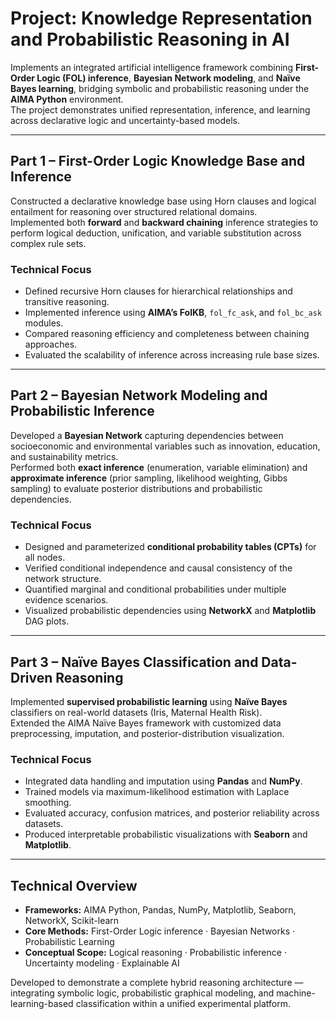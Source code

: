 # Project: Knowledge Representation and Probabilistic Reasoning in AI

Implements an integrated artificial intelligence framework combining **First-Order Logic (FOL) inference**, **Bayesian Network modeling**, and **Naïve Bayes learning**, bridging symbolic and probabilistic reasoning under the **AIMA Python** environment.  
The project demonstrates unified representation, inference, and learning across declarative logic and uncertainty-based models.

---

## Part 1 – First-Order Logic Knowledge Base and Inference

Constructed a declarative knowledge base using Horn clauses and logical entailment for reasoning over structured relational domains.  
Implemented both **forward** and **backward chaining** inference strategies to perform logical deduction, unification, and variable substitution across complex rule sets.

### Technical Focus
- Defined recursive Horn clauses for hierarchical relationships and transitive reasoning.  
- Implemented inference using **AIMA’s FolKB**, `fol_fc_ask`, and `fol_bc_ask` modules.  
- Compared reasoning efficiency and completeness between chaining approaches.  
- Evaluated the scalability of inference across increasing rule base sizes.  

---

## Part 2 – Bayesian Network Modeling and Probabilistic Inference

Developed a **Bayesian Network** capturing dependencies between socioeconomic and environmental variables such as innovation, education, and sustainability metrics.  
Performed both **exact inference** (enumeration, variable elimination) and **approximate inference** (prior sampling, likelihood weighting, Gibbs sampling) to evaluate posterior distributions and probabilistic dependencies.

### Technical Focus
- Designed and parameterized **conditional probability tables (CPTs)** for all nodes.  
- Verified conditional independence and causal consistency of the network structure.  
- Quantified marginal and conditional probabilities under multiple evidence scenarios.  
- Visualized probabilistic dependencies using **NetworkX** and **Matplotlib** DAG plots.  

---

## Part 3 – Naïve Bayes Classification and Data-Driven Reasoning

Implemented **supervised probabilistic learning** using **Naïve Bayes** classifiers on real-world datasets (Iris, Maternal Health Risk).  
Extended the AIMA Naïve Bayes framework with customized data preprocessing, imputation, and posterior-distribution visualization.

### Technical Focus
- Integrated data handling and imputation using **Pandas** and **NumPy**.  
- Trained models via maximum-likelihood estimation with Laplace smoothing.  
- Evaluated accuracy, confusion matrices, and posterior reliability across datasets.  
- Produced interpretable probabilistic visualizations with **Seaborn** and **Matplotlib**.  

---

## Technical Overview

- **Frameworks:** AIMA Python, Pandas, NumPy, Matplotlib, Seaborn, NetworkX, Scikit-learn  
- **Core Methods:** First-Order Logic inference · Bayesian Networks · Probabilistic Learning  
- **Conceptual Scope:** Logical reasoning · Probabilistic inference · Uncertainty modeling · Explainable AI  

Developed to demonstrate a complete hybrid reasoning architecture — integrating symbolic logic, probabilistic graphical modeling, and machine-learning-based classification within a unified experimental platform.

